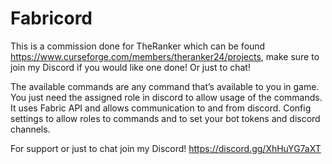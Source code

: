 # Fabricord
This is a commission done for TheRanker which can be found https://www.curseforge.com/members/theranker24/projects, make sure to join my Discord if you would like one done! Or just to chat!


The available commands are any command that’s available to you in game. You just need the assigned role in discord to allow usage of the commands. It uses Fabric API and allows communication to and from discord. Config settings to allow roles to commands and to set your bot tokens and discord channels.


For support or just to chat join my Discord! https://discord.gg/XhHuYG7aXT
